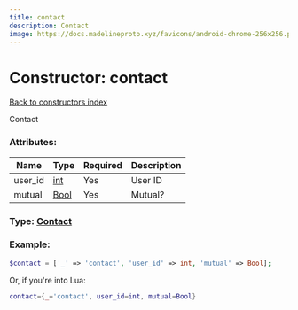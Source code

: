 ```yaml
---
title: contact
description: Contact
image: https://docs.madelineproto.xyz/favicons/android-chrome-256x256.png
---
```

# Constructor: contact  
[Back to constructors index](index.md)



Contact

### Attributes:

| Name     |    Type       | Required | Description |
|----------|---------------|----------|-------------|
|user\_id|[int](../types/int.md) | Yes|User ID|
|mutual|[Bool](../types/Bool.md) | Yes|Mutual?|



### Type: [Contact](../types/Contact.md)


### Example:

```php
$contact = ['_' => 'contact', 'user_id' => int, 'mutual' => Bool];
```  


Or, if you're into Lua:

```lua
contact={_='contact', user_id=int, mutual=Bool}

```


